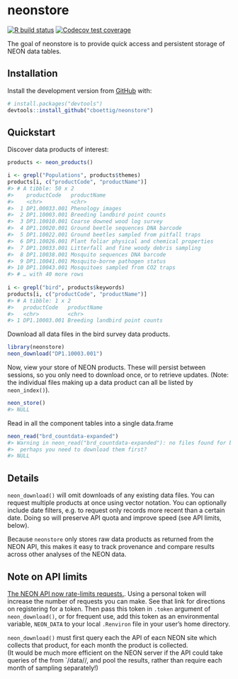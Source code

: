 
<!-- README.md is generated from README.Rmd. Please edit that file -->

# neonstore

<!-- badges: start -->

[![R build
status](https://github.com/cboettig/neonstore/workflows/R-CMD-check/badge.svg)](https://github.com/cboettig/neonstore/actions)
[![Codecov test
coverage](https://codecov.io/gh/cboettig/neonstore/branch/master/graph/badge.svg)](https://codecov.io/gh/cboettig/neonstore?branch=master)
<!-- badges: end -->

The goal of neonstore is to provide quick access and persistent storage
of NEON data tables.

## Installation

Install the development version from [GitHub](https://github.com/) with:

``` r
# install.packages("devtools")
devtools::install_github("cboettig/neonstore")
```

## Quickstart

Discover data products of interest:

``` r
products <- neon_products()

i <- grepl("Populations", products$themes)
products[i, c("productCode", "productName")]
#> # A tibble: 50 x 2
#>    productCode   productName                                  
#>    <chr>         <chr>                                        
#>  1 DP1.00033.001 Phenology images                             
#>  2 DP1.10003.001 Breeding landbird point counts               
#>  3 DP1.10010.001 Coarse downed wood log survey                
#>  4 DP1.10020.001 Ground beetle sequences DNA barcode          
#>  5 DP1.10022.001 Ground beetles sampled from pitfall traps    
#>  6 DP1.10026.001 Plant foliar physical and chemical properties
#>  7 DP1.10033.001 Litterfall and fine woody debris sampling    
#>  8 DP1.10038.001 Mosquito sequences DNA barcode               
#>  9 DP1.10041.001 Mosquito-borne pathogen status               
#> 10 DP1.10043.001 Mosquitoes sampled from CO2 traps            
#> # … with 40 more rows
 
i <- grepl("bird", products$keywords)
products[i, c("productCode", "productName")]
#> # A tibble: 1 x 2
#>   productCode   productName                   
#>   <chr>         <chr>                         
#> 1 DP1.10003.001 Breeding landbird point counts
```

Download all data files in the bird survey data products.

``` r
library(neonstore)
neon_download("DP1.10003.001")
```

Now, view your store of NEON products. These will persist between
sessions, so you only need to download once, or to retrieve updates.
(Note: the individual files making up a data product can all be listed
by `neon_index()`).

``` r
neon_store()
#> NULL
```

Read in all the component tables into a single data.frame

``` r
neon_read("brd_countdata-expanded")
#> Warning in neon_read("brd_countdata-expanded"): no files found for brd_countdata-expanded in /tmp/RtmpUWBhrh/file518617ba96c3 
#>  perhaps you need to download them first?
#> NULL
```

## Details

`neon_download()` will omit downloads of any existing data files. You
can request multiple products at once using vector notation. You can
optionally include date filters, e.g. to request only records more
recent than a certain date. Doing so will preserve API quota and improve
speed (see API limits, below).

Because `neonstore` only stores raw data products as returned from the
NEON API, this makes it easy to track provenance and compare results
across other analyses of the NEON data.

## Note on API limits

[The NEON API now rate-limits
requests.](https://data.neonscience.org/data-api/rate-limiting/#api-tokens).
Using a personal token will increase the number of requests you can
make. See that link for directions on registering for a token. Then pass
this token in `.token` argument of `neon_download()`, or for frequent
use, add this token as an environmental variable, `NEON_DATA` to your
local `.Renviron` file in your user’s home directory.

`neon_download()` must first query each the API of eacn NEON site which
collects that product, for each month the product is collected.  
(It would be much more efficient on the NEON server if the API could
take queries of the from \`/data/<product>/<site>, and pool the results,
rather than require each month of sampling separately\!)

